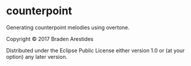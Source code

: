 # counterpoint

Generating counterpoint melodies using overtone.

Copyright © 2017 Braden Arestides

Distributed under the Eclipse Public License either version 1.0 or (at
your option) any later version.
